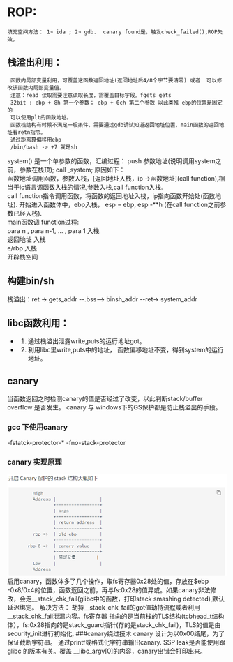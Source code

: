 # ROP:  
	填充空间方法： 1> ida ; 2> gdb.  canary found是，触发check_failed(),ROP失效。  

## 栈溢出利用：  
     函数内局部变量利用，可覆盖这函数返回地址(返回地址后4/8个字节要清零) 或者  可以修改该函数内局部变量值。  
     注意：read 读取需要注意读取长度，需覆盖目标字段。fgets gets  
     32bit : ebp + 8h 第一个参数； ebp + 0ch 第二个参数 以此类推 ebp的位置是固定的  
     可以使用plt的函数地址。  
     函数栈结构有时候不满足一般条件，需要通过gdb调试知道返回地址位置，main函数的返回地址看retn指令。  
     通过距离算偏移用ebp  
     /bin/bash -> +7 就是sh  

system() 是一个单参数的函数，汇编过程： push 参数地址(说明调用system之前，参数在栈顶);    call _system;  原因如下：  
函数地址调用函数，参数入栈，[返回地址入栈，ip ->函数地址](call function),相当于ic语言调函数入栈的情况,参数入栈,call function入栈.   
call function指令调用函数，将函数的返回地址入栈，ip指向函数开始处(函数地址). 开始进入函数体中，ebp入栈， esp = ebp, esp -**h (在call function之前参数已经入栈).  
main函数调 function过程:  
     para n , para n-1, ... , para 1 入栈  
     返回地址 入栈  
     e/rbp 入栈  
     开辟栈空间  
## 构建bin/sh  
栈溢出：ret -> gets_addr --.bss--> binsh_addr --ret-> system_addr    


## libc函数利用：  
- 1. 通过栈溢出泄露write,puts的运行地址got。  
- 2. 利用libc里write,puts中的地址， 函数偏移地址不变，得到system的运行地址。  

## canary
当函数返回之时检测canary的值是否经过了改变，以此判断stack/buffer overflow 是否发生。
canary 与 windows下的GS保护都是防止栈溢出的手段。
### gcc 下使用canary
-fstatck-protector-*
-fno-stack-protector
### canary 实现原理
![](image/canary_struct.png 'canary struct')
启用canary，函数体多了几个操作，取fs寄存器0x28处的值，存放在$ebp -0x8/0x4的位置，函数返回之前，再与fs:0x28的值异或。如果canary非法修改，会走__stack_chk_fail(glibc中的函数，打印stack smashing detected),默认延迟绑定。
解决方法： 劫持__stack_chk_fail的got值劫持流程或者利用__stack_chk_fail泄漏内容。fs寄存器 指向的是当前栈的TLS结构(tcbhead_t结构体），fs:0x28指向的是stack_guard指针(存的是stack_chk_fail)，TLS的值是由security_init进行初始化,
###canary绕过技术
canary 设计为以0x00结尾，为了保证截断字符串。
通过printf或格式化字符串输出canary.
SSP leak是否能使用跟 glibc 的版本有关。覆盖 __libc_argv[0]的内容，canary出错会打印出来。

